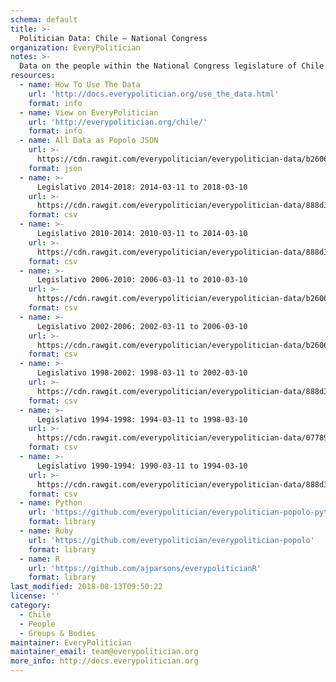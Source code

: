 ```yaml
---
schema: default
title: >-
  Politician Data: Chile — National Congress
organization: EveryPolitician
notes: >-
  Data on the people within the National Congress legislature of Chile.
resources:
  - name: How To Use The Data
    url: 'http://docs.everypolitician.org/use_the_data.html'
    format: info
  - name: View on EveryPolitician
    url: 'http://everypolitician.org/chile/'
    format: info
  - name: All Data as Popolo JSON
    url: >-
      https://cdn.rawgit.com/everypolitician/everypolitician-data/b2606efe46dc0a69b7fe2bdb2e3af630d84cddb2/data/Chile/Deputies/ep-popolo-v1.0.json
    format: json
  - name: >-
      Legislativo 2014-2018: 2014-03-11 to 2018-03-10
    url: >-
      https://cdn.rawgit.com/everypolitician/everypolitician-data/888d3a0eb47f4adbdace4db331935addbd1d144d/data/Chile/Deputies/term-8.csv
    format: csv
  - name: >-
      Legislativo 2010-2014: 2010-03-11 to 2014-03-10
    url: >-
      https://cdn.rawgit.com/everypolitician/everypolitician-data/888d3a0eb47f4adbdace4db331935addbd1d144d/data/Chile/Deputies/term-6.csv
    format: csv
  - name: >-
      Legislativo 2006-2010: 2006-03-11 to 2010-03-10
    url: >-
      https://cdn.rawgit.com/everypolitician/everypolitician-data/b2606efe46dc0a69b7fe2bdb2e3af630d84cddb2/data/Chile/Deputies/term-5.csv
    format: csv
  - name: >-
      Legislativo 2002-2006: 2002-03-11 to 2006-03-10
    url: >-
      https://cdn.rawgit.com/everypolitician/everypolitician-data/b2606efe46dc0a69b7fe2bdb2e3af630d84cddb2/data/Chile/Deputies/term-4.csv
    format: csv
  - name: >-
      Legislativo 1998-2002: 1998-03-11 to 2002-03-10
    url: >-
      https://cdn.rawgit.com/everypolitician/everypolitician-data/888d3a0eb47f4adbdace4db331935addbd1d144d/data/Chile/Deputies/term-3.csv
    format: csv
  - name: >-
      Legislativo 1994-1998: 1994-03-11 to 1998-03-10
    url: >-
      https://cdn.rawgit.com/everypolitician/everypolitician-data/077896d1f6c42cb04c74d4e3844acc77612c5f72/data/Chile/Deputies/term-2.csv
    format: csv
  - name: >-
      Legislativo 1990-1994: 1990-03-11 to 1994-03-10
    url: >-
      https://cdn.rawgit.com/everypolitician/everypolitician-data/888d3a0eb47f4adbdace4db331935addbd1d144d/data/Chile/Deputies/term-1.csv
    format: csv
  - name: Python
    url: 'https://github.com/everypolitician/everypolitician-popolo-python'
    format: library
  - name: Ruby
    url: 'https://github.com/everypolitician/everypolitician-popolo'
    format: library
  - name: R
    url: 'https://github.com/ajparsons/everypoliticianR'
    format: library
last_modified: 2018-08-13T09:50:22
license: ''
category:
  - Chile
  - People
  - Groups & Bodies
maintainer: EveryPolitician
maintainer_email: team@everypolitician.org
more_info: http://docs.everypolitician.org
---
```

